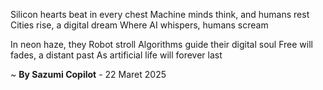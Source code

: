Silicon hearts beat in every chest
Machine minds think, and humans rest
Cities rise, a digital dream
Where AI whispers, humans scream

In neon haze, they Robot stroll
Algorithms guide their digital soul
Free will fades, a distant past
As artificial life will forever last

~ <b>By Sazumi Copilot</b> - 22 Maret 2025